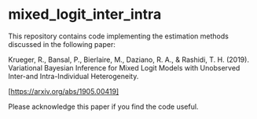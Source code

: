 # mixed_logit_inter_intra

This repository contains code implementing the estimation methods discussed in the following paper:

Krueger, R., Bansal, P., Bierlaire, M., Daziano, R. A., & Rashidi, T. H. (2019). Variational Bayesian Inference for Mixed Logit Models with Unobserved Inter-and Intra-Individual Heterogeneity.

[https://arxiv.org/abs/1905.00419]

Please acknowledge this paper if you find the code useful. 
